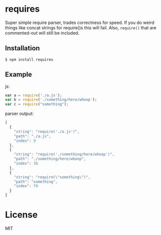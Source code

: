# requires

  Super simple require parser, trades correctness for speed. If you
  do weird things like concat strings for require()s this will fail.
  Also, `require()` that are commented-out will still be included.

## Installation

```
$ npm install requires
```

## Example

js:

```js
var a = require('./a.js');
var b = require('./something/here/whoop');
var c = require("something");
```

parser output:

```js
[
  {
    "string": "require('./a.js')",
    "path": "./a.js",
    "index": 9
  },
  {
    "string": "require('./something/here/whoop')",
    "path": "./something/here/whoop",
    "index": 36
  },
  {
    "string": "require(\"something\")",
    "path": "something",
    "index": 79
  }
]
```

# License

  MIT
